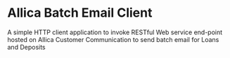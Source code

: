 # Allica Batch Email Client

A simple HTTP client application to invoke RESTful Web service end-point hosted on Allica Customer Communication to send batch email for Loans and Deposits